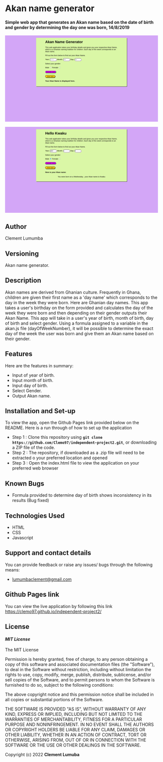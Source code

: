 # Akan name generator
#### Simple web app that generates an Akan name based on the date of birth and gender by determining the day one was born, 14/8/2019
![alt text](images/result.png)

![alt text](images/app.png)

## Author
Clement Lumumba

## Versioning
Akan name generator.

## Description
Akan names are derived from Ghanian culture. Frequently in Ghana, children are given their first name as a 'day name' which corresponds to the day in the week they were born. Here are Ghanian day names. This app takes a user's birthday on the form provided and calculates the day of the week they were born and then depending on their gender outputs their Akan Name.
This app will take in a user's year of birth, month of birth, day of birth and select gender. Using a formula assigned to a variable in the akan.js file (dayOfWeekNumber), it will be possible to determine the exact day of the week the user was born and give them an Akan name based on their gender.

## Features
Here are the features in summary:
* Input of year of birth.
* Input month of birth.
* Input day of birth.
* Select Gender.
* Output Akan name.


## Installation and Set-up
To view the app, open the Github Pages link provided below on the README.
Here is a run through of how to set up the application
* Step 1 : Clone this repository using **`git clone https://github.com/Clemo97/independent-project2.git`**, or downloading a ZIP file of the code.
* Step 2 : The repository, if downloaded as a .zip file will need to be extracted o your preferred location and opened
* Step 3 : Open the index.html file to view the application on your preferred web browser

## Known Bugs
* Formula provided to determine day of birth shows inconsistency in its results (Bug fixed)
## Technologies Used
* HTML  
* CSS
* Javascript

## Support and contact details
You can provide feedback or raise any issues/ bugs through the following means:
* lumumbaclement@gmail.com

## Github Pages link
You can view the live application by following this link https://clemo97.github.io/independent-project2/

## License
#### *MIT License*
The MIT License

Permission is hereby granted, free of charge, to any person obtaining a copy
of this software and associated documentation files (the "Software"), to deal
in the Software without restriction, including without limitation the rights
to use, copy, modify, merge, publish, distribute, sublicense, and/or sell
copies of the Software, and to permit persons to whom the Software is
furnished to do so, subject to the following conditions:

The above copyright notice and this permission notice shall be included in
all copies or substantial portions of the Software.

THE SOFTWARE IS PROVIDED "AS IS", WITHOUT WARRANTY OF ANY KIND, EXPRESS OR
IMPLIED, INCLUDING BUT NOT LIMITED TO THE WARRANTIES OF MERCHANTABILITY,
FITNESS FOR A PARTICULAR PURPOSE AND NONINFRINGEMENT. IN NO EVENT SHALL THE
AUTHORS OR COPYRIGHT HOLDERS BE LIABLE FOR ANY CLAIM, DAMAGES OR OTHER
LIABILITY, WHETHER IN AN ACTION OF CONTRACT, TORT OR OTHERWISE, ARISING FROM,
OUT OF OR IN CONNECTION WITH THE SOFTWARE OR THE USE OR OTHER DEALINGS IN
THE SOFTWARE.

Copyright (c) 2022 **Clement Lumuba**